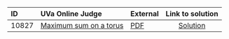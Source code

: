 | ID | UVa Online Judge | External | Link to solution |
|:---|:---|:---|:---:|
| 10827 | [Maximum sum on a torus](https://onlinejudge.org/index.php?option=com_onlinejudge&Itemid=8&category=650&page=show_problem&problem=1768) | [PDF](https://onlinejudge.org/external/108/10827.pdf) | [Solution](https%3A//github.com/versenyi98/programming-contests/tree/master/UVa%20Online%20Judge/10827%2520-%2520Maximum%2520sum%2520on%2520a%2520torus)|
